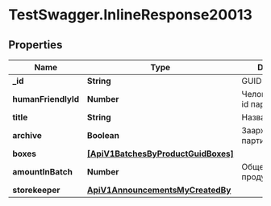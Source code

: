 # TestSwagger.InlineResponse20013

## Properties

Name | Type | Description | Notes
------------ | ------------- | ------------- | -------------
**_id** | **String** | GUID партии. | [optional] 
**humanFriendlyId** | **Number** | Человекочитаемый id партии. | [optional] 
**title** | **String** | Название партии | [optional] 
**archive** | **Boolean** | Заархивирована ли партия | [optional] 
**boxes** | [**[ApiV1BatchesByProductGuidBoxes]**](ApiV1BatchesByProductGuidBoxes.md) |  | [optional] 
**amountInBatch** | **Number** | Общее кол-во продуктов | [optional] 
**storekeeper** | [**ApiV1AnnouncementsMyCreatedBy**](ApiV1AnnouncementsMyCreatedBy.md) |  | [optional] 


